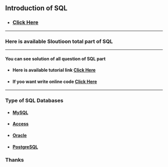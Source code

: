 ## Introduction of SQL
* ### [Click Here](https://en.wikipedia.org/wiki/SQL)
<hr>

### Here is available Sloutioon total part of SQL
<hr>
 
 #### You can see solution of all question of SQL part

* #### Here is available tutorial link  [Click Here](https://www.w3schools.com/sql/)

* #### If yoo want write online code  [Click Here](https://about.modeanalytics.com/)
<hr>

### Type of SQL Databases
* #### [MySQL](https://www.tutorialspoint.com/mysql/index.htm)
* #### [Access](https://www.techonthenet.com/access/index.php)
* #### [Oracle](http://www.tutorialspoint.com/listtutorials/oracle/1)
* #### [PostgreSQL](https://www.tutorialspoint.com/postgresql/index.htm)

### Thanks  
